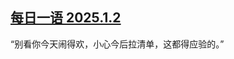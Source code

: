 <!--1735871207000-->
[每日一语 2025.1.2](https://chinadigitaltimes.net/chinese/714616.html)
------

<p>“别看你今天闹得欢，小心今后拉清单，这都得应验的。”</p><p><img decoding="async" src="https://chinadigitaltimes.net/chinese/files/2025/01/25.1.2.jpg" alt=""></p><div class="addtoany_share_save_container addtoany_content addtoany_content_bottom"><div class="a2a_kit a2a_kit_size_32 addtoany_list" data-a2a-url="https://chinadigitaltimes.net/chinese/714616.html" data-a2a-title="每日一语 2025.1.2"><a class="a2a_button_facebook" href="https://www.addtoany.com/add_to/facebook?linkurl=https%3A%2F%2Fchinadigitaltimes.net%2Fchinese%2F714616.html&amp;linkname=%E6%AF%8F%E6%97%A5%E4%B8%80%E8%AF%AD%202025.1.2" title="Facebook" rel="nofollow noopener" target="_blank"></a><a class="a2a_button_twitter" href="https://www.addtoany.com/add_to/twitter?linkurl=https%3A%2F%2Fchinadigitaltimes.net%2Fchinese%2F714616.html&amp;linkname=%E6%AF%8F%E6%97%A5%E4%B8%80%E8%AF%AD%202025.1.2" title="Twitter" rel="nofollow noopener" target="_blank"></a><a class="a2a_button_telegram" href="https://www.addtoany.com/add_to/telegram?linkurl=https%3A%2F%2Fchinadigitaltimes.net%2Fchinese%2F714616.html&amp;linkname=%E6%AF%8F%E6%97%A5%E4%B8%80%E8%AF%AD%202025.1.2" title="Telegram" rel="nofollow noopener" target="_blank"></a><a class="a2a_button_reddit" href="https://www.addtoany.com/add_to/reddit?linkurl=https%3A%2F%2Fchinadigitaltimes.net%2Fchinese%2F714616.html&amp;linkname=%E6%AF%8F%E6%97%A5%E4%B8%80%E8%AF%AD%202025.1.2" title="Reddit" rel="nofollow noopener" target="_blank"></a><a class="a2a_button_whatsapp" href="https://www.addtoany.com/add_to/whatsapp?linkurl=https%3A%2F%2Fchinadigitaltimes.net%2Fchinese%2F714616.html&amp;linkname=%E6%AF%8F%E6%97%A5%E4%B8%80%E8%AF%AD%202025.1.2" title="WhatsApp" rel="nofollow noopener" target="_blank"></a><a class="a2a_button_email" href="https://www.addtoany.com/add_to/email?linkurl=https%3A%2F%2Fchinadigitaltimes.net%2Fchinese%2F714616.html&amp;linkname=%E6%AF%8F%E6%97%A5%E4%B8%80%E8%AF%AD%202025.1.2" title="Email" rel="nofollow noopener" target="_blank"></a><a class="a2a_button_copy_link" href="https://www.addtoany.com/add_to/copy_link?linkurl=https%3A%2F%2Fchinadigitaltimes.net%2Fchinese%2F714616.html&amp;linkname=%E6%AF%8F%E6%97%A5%E4%B8%80%E8%AF%AD%202025.1.2" title="Copy Link" rel="nofollow noopener" target="_blank"></a><a class="a2a_dd addtoany_share_save addtoany_share" href="https://www.addtoany.com/share"></a></div></div>
